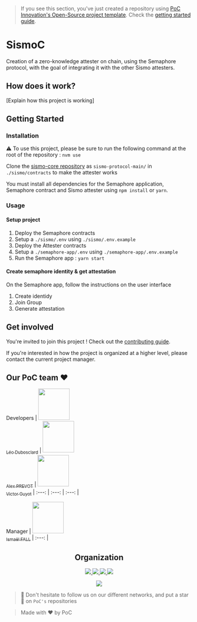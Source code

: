> If you see this section, you've just created a repository using [PoC Innovation's Open-Source project template](https://github.com/PoCInnovation/open-source-project-template). Check the [getting started guide](./.github/getting-started.md).

# SismoC

Creation of a zero-knowledge attester on chain, using the Semaphore protocol, with the goal of integrating it with the other Sismo attesters.

## How does it work?

[Explain how this project is working]

## Getting Started

### Installation
⚠️ To use this project, please be sure to run the following command at the root of the repository : `nvm use`

Clone the [sismo-core repository](https://github.com/sismo-core/sismo-protocol) as `sismo-protocol-main/` in `./sismo/contracts` to make the attester works

You must install all dependencies for the Semaphore application, Semaphore contract and Sismo attester using `npm install` or `yarn`.

### Usage
#### Setup project
1. Deploy the Semaphore contracts
2. Setup a `./sismo/.env` using `./sismo/.env.example`
3. Deploy the Attester contracts
4. Setup a `./semaphore-app/.env` using `./semaphore-app/.env.example`
5. Run the Semaphore app : `yarn start`

#### Create semaphore identity & get attestation
On the Semaphore app, follow the instructions on the user interface

1. Create identidy
2. Join Group
3. Generate attestation

## Get involved

You're invited to join this project ! Check out the [contributing guide](./CONTRIBUTING.md).

If you're interested in how the project is organized at a higher level, please contact the current project manager.

## Our PoC team :heart:

Developers
| [<img src="https://github.com/ZerLock.png?size=85" width=85><br><sub>Léo Dubosclard</sub>](https://github.com/ZerLock) | [<img src="https://github.com/Alex-Prevot.png?size=85" width=85><br><sub>Alex PREVOT</sub>](https://github.com/Alex-Prevot) | [<img src="https://github.com/MrSIooth.png?size=85" width=85><br><sub>Victor Guyot</sub>](https://github.com/MrSIooth)
| :---: | :---: | :---: |

Manager
| [<img src="https://github.com/Doozers.png?size=85" width=85><br><sub>Ismaël FALL</sub>](https://github.com/Doozers)
| :---: |

<h2 align=center>
Organization
</h2>

<p align='center'>
    <a href="https://www.linkedin.com/company/pocinnovation/mycompany/">
        <img src="https://img.shields.io/badge/LinkedIn-0077B5?style=for-the-badge&logo=linkedin&logoColor=white">
    </a>
    <a href="https://www.instagram.com/pocinnovation/">
        <img src="https://img.shields.io/badge/Instagram-E4405F?style=for-the-badge&logo=instagram&logoColor=white">
    </a>
    <a href="https://twitter.com/PoCInnovation">
        <img src="https://img.shields.io/badge/Twitter-1DA1F2?style=for-the-badge&logo=twitter&logoColor=white">
    </a>
    <a href="https://discord.com/invite/Yqq2ADGDS7">
        <img src="https://img.shields.io/badge/Discord-7289DA?style=for-the-badge&logo=discord&logoColor=white">
    </a>
</p>
<p align=center>
    <a href="https://www.poc-innovation.fr/">
        <img src="https://img.shields.io/badge/WebSite-1a2b6d?style=for-the-badge&logo=GitHub Sponsors&logoColor=white">
    </a>
</p>

> :rocket: Don't hesitate to follow us on our different networks, and put a star 🌟 on `PoC's` repositories

> Made with :heart: by PoC